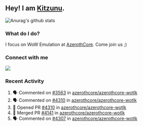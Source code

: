 ## Hey! I am [Kitzunu](https://Github.com/Kitzunu).

![Anurag's github stats](https://github-readme-stats.kitzunu.vercel.app/api?username=Kitzunu&show_icons=true)

### What do I do?

I focus on WoW Emulation at [AzerothCore](https://Github.com/AzerothCore). Come join us ;)

### Connect with me
[![](https://img.shields.io/badge/AzerothCore%20Discord-Connect%20with%20me!-green)](https://discord.com/invite/gkt4y2x)

### Recent Activity

<!--START_SECTION:activity-->
1. 🗣 Commented on [#3563](https://github.com/azerothcore/azerothcore-wotlk/issues/3563) in [azerothcore/azerothcore-wotlk](https://github.com/azerothcore/azerothcore-wotlk)
2. 🗣 Commented on [#4310](https://github.com/azerothcore/azerothcore-wotlk/issues/4310) in [azerothcore/azerothcore-wotlk](https://github.com/azerothcore/azerothcore-wotlk)
3. 💪 Opened PR [#4310](https://github.com/azerothcore/azerothcore-wotlk/pull/4310) in [azerothcore/azerothcore-wotlk](https://github.com/azerothcore/azerothcore-wotlk)
4. 🎉 Merged PR [#4141](https://github.com/azerothcore/azerothcore-wotlk/pull/4141) in [azerothcore/azerothcore-wotlk](https://github.com/azerothcore/azerothcore-wotlk)
5. 🗣 Commented on [#4307](https://github.com/azerothcore/azerothcore-wotlk/issues/4307) in [azerothcore/azerothcore-wotlk](https://github.com/azerothcore/azerothcore-wotlk)
<!--END_SECTION:activity-->
